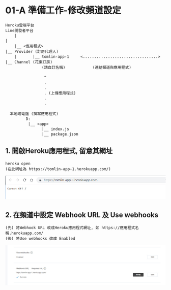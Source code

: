 # 01-A 準備工作-修改頻道設定


```
Heroku雲端平台                                                      Line開發者平台
    |                                                                    |
    |__ <應用程式>                                                        |__ Provider (訂房代理人)
    |       |__ tomlin-app-1     <.................................>            |__ Channel (花東訂房)       
                (請自訂名稱)            (連結頻道與應用程式)                               

                 ^                
                 .
                 .
                 . (上傳應用程式)
                 .
                 .
      
  本地端電腦 (撰寫應用程式)
         D:
          |__ <app>
                |__ index.js
                |__ package.json
```



## 1. 開啟Heroku應用程式, 留意其網址

```
heroku open
(在此網址為 https://tomlin-app-1.herokuapp.com/)
```
![GitHub Logo](/imgs/4-5-1.jpg)


## 2. 在頻道中設定 Webhook URL 及 Use webhooks
```
(先) 將Webhook URL 改成Heroku應用程式網址, 如 https://應用程式名稱.herokuapp.com/
(後) 將Use webhooks 改成 Enabled
```
![GitHub Logo](/imgs/4-6-1.jpg)


